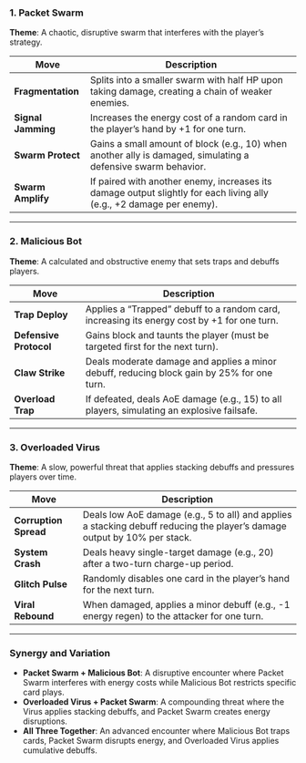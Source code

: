 
### **1. Packet Swarm**
**Theme**: A chaotic, disruptive swarm that interferes with the player’s strategy.

| **Move**            | **Description**                                                                 |
|----------------------|---------------------------------------------------------------------------------|
| **Fragmentation**    | Splits into a smaller swarm with half HP upon taking damage, creating a chain of weaker enemies. |
| **Signal Jamming**   | Increases the energy cost of a random card in the player’s hand by +1 for one turn. |
| **Swarm Protect**    | Gains a small amount of block (e.g., 10) when another ally is damaged, simulating a defensive swarm behavior. |
| **Swarm Amplify**    | If paired with another enemy, increases its damage output slightly for each living ally (e.g., +2 damage per enemy). |

---

### **2. Malicious Bot**
**Theme**: A calculated and obstructive enemy that sets traps and debuffs players.

| **Move**            | **Description**                                                                 |
|----------------------|---------------------------------------------------------------------------------|
| **Trap Deploy**      | Applies a “Trapped” debuff to a random card, increasing its energy cost by +1 for one turn. |
| **Defensive Protocol** | Gains block and taunts the player (must be targeted first for the next turn). |
| **Claw Strike**      | Deals moderate damage and applies a minor debuff, reducing block gain by 25% for one turn. |
| **Overload Trap**    | If defeated, deals AoE damage (e.g., 15) to all players, simulating an explosive failsafe. |

---

### **3. Overloaded Virus**
**Theme**: A slow, powerful threat that applies stacking debuffs and pressures players over time.

| **Move**            | **Description**                                                                 |
|----------------------|---------------------------------------------------------------------------------|
| **Corruption Spread** | Deals low AoE damage (e.g., 5 to all) and applies a stacking debuff reducing the player’s damage output by 10% per stack. |
| **System Crash**     | Deals heavy single-target damage (e.g., 20) after a two-turn charge-up period. |
| **Glitch Pulse**     | Randomly disables one card in the player’s hand for the next turn. |
| **Viral Rebound**    | When damaged, applies a minor debuff (e.g., -1 energy regen) to the attacker for one turn. |

---

### **Synergy and Variation**
- **Packet Swarm + Malicious Bot**: A disruptive encounter where Packet Swarm interferes with energy costs while Malicious Bot restricts specific card plays.
- **Overloaded Virus + Packet Swarm**: A compounding threat where the Virus applies stacking debuffs, and Packet Swarm creates energy disruptions.
- **All Three Together**: An advanced encounter where Malicious Bot traps cards, Packet Swarm disrupts energy, and Overloaded Virus applies cumulative debuffs.